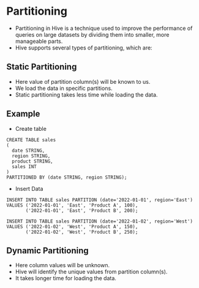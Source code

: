 # Partitioning
- Partitioning in Hive is a technique used to improve the performance of queries on large datasets by dividing them into smaller, more manageable parts. 
- Hive supports several types of partitioning, which are:

## Static Partitioning
- Here value of partition column(s) will be known to us.
- We load the data in specific partitions.
- Static partitioning takes less time while loading the data.
## Example
- Create table
```
CREATE TABLE sales
(
  date STRING,
  region STRING,
  product STRING,
  sales INT
)
PARTITIONED BY (date STRING, region STRING);
```
- Insert Data
```
INSERT INTO TABLE sales PARTITION (date='2022-01-01', region='East')
VALUES ('2022-01-01', 'East', 'Product A', 100),
       ('2022-01-01', 'East', 'Product B', 200);

INSERT INTO TABLE sales PARTITION (date='2022-01-02', region='West')
VALUES ('2022-01-02', 'West', 'Product A', 150),
       ('2022-01-02', 'West', 'Product B', 250);

```


## Dynamic Partitioning
- Here column values will be unknown.
- Hive will identify the unique values from partition column(s).
- It takes longer time for loading the data.
